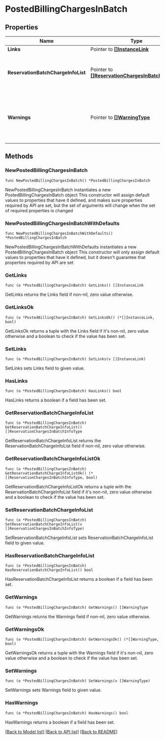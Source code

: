 # PostedBillingChargesInBatch

## Properties

Name | Type | Description | Notes
------------ | ------------- | ------------- | -------------
**Links** | Pointer to [**[]InstanceLink**](InstanceLink.md) |  | [optional] 
**ReservationBatchChargeInfoList** | Pointer to [**[]ReservationChargesInBatchInfoType**](ReservationChargesInBatchInfoType.md) | Information regarding charges in batch result for each reservation. | [optional] 
**Warnings** | Pointer to [**[]WarningType**](WarningType.md) | Used in conjunction with the Success element to define a business error. | [optional] 

## Methods

### NewPostedBillingChargesInBatch

`func NewPostedBillingChargesInBatch() *PostedBillingChargesInBatch`

NewPostedBillingChargesInBatch instantiates a new PostedBillingChargesInBatch object
This constructor will assign default values to properties that have it defined,
and makes sure properties required by API are set, but the set of arguments
will change when the set of required properties is changed

### NewPostedBillingChargesInBatchWithDefaults

`func NewPostedBillingChargesInBatchWithDefaults() *PostedBillingChargesInBatch`

NewPostedBillingChargesInBatchWithDefaults instantiates a new PostedBillingChargesInBatch object
This constructor will only assign default values to properties that have it defined,
but it doesn't guarantee that properties required by API are set

### GetLinks

`func (o *PostedBillingChargesInBatch) GetLinks() []InstanceLink`

GetLinks returns the Links field if non-nil, zero value otherwise.

### GetLinksOk

`func (o *PostedBillingChargesInBatch) GetLinksOk() (*[]InstanceLink, bool)`

GetLinksOk returns a tuple with the Links field if it's non-nil, zero value otherwise
and a boolean to check if the value has been set.

### SetLinks

`func (o *PostedBillingChargesInBatch) SetLinks(v []InstanceLink)`

SetLinks sets Links field to given value.

### HasLinks

`func (o *PostedBillingChargesInBatch) HasLinks() bool`

HasLinks returns a boolean if a field has been set.

### GetReservationBatchChargeInfoList

`func (o *PostedBillingChargesInBatch) GetReservationBatchChargeInfoList() []ReservationChargesInBatchInfoType`

GetReservationBatchChargeInfoList returns the ReservationBatchChargeInfoList field if non-nil, zero value otherwise.

### GetReservationBatchChargeInfoListOk

`func (o *PostedBillingChargesInBatch) GetReservationBatchChargeInfoListOk() (*[]ReservationChargesInBatchInfoType, bool)`

GetReservationBatchChargeInfoListOk returns a tuple with the ReservationBatchChargeInfoList field if it's non-nil, zero value otherwise
and a boolean to check if the value has been set.

### SetReservationBatchChargeInfoList

`func (o *PostedBillingChargesInBatch) SetReservationBatchChargeInfoList(v []ReservationChargesInBatchInfoType)`

SetReservationBatchChargeInfoList sets ReservationBatchChargeInfoList field to given value.

### HasReservationBatchChargeInfoList

`func (o *PostedBillingChargesInBatch) HasReservationBatchChargeInfoList() bool`

HasReservationBatchChargeInfoList returns a boolean if a field has been set.

### GetWarnings

`func (o *PostedBillingChargesInBatch) GetWarnings() []WarningType`

GetWarnings returns the Warnings field if non-nil, zero value otherwise.

### GetWarningsOk

`func (o *PostedBillingChargesInBatch) GetWarningsOk() (*[]WarningType, bool)`

GetWarningsOk returns a tuple with the Warnings field if it's non-nil, zero value otherwise
and a boolean to check if the value has been set.

### SetWarnings

`func (o *PostedBillingChargesInBatch) SetWarnings(v []WarningType)`

SetWarnings sets Warnings field to given value.

### HasWarnings

`func (o *PostedBillingChargesInBatch) HasWarnings() bool`

HasWarnings returns a boolean if a field has been set.


[[Back to Model list]](../README.md#documentation-for-models) [[Back to API list]](../README.md#documentation-for-api-endpoints) [[Back to README]](../README.md)


